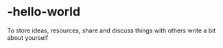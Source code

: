# -hello-world
To store ideas, resources, share and discuss things with others
write a bit about yourself
